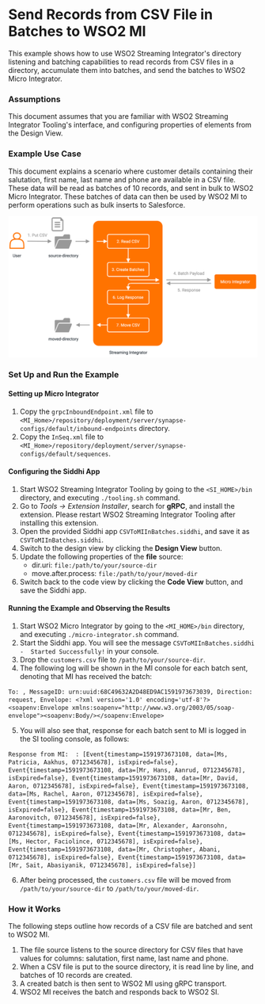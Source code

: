 # Send Records from CSV File in Batches to WSO2 MI
This example shows how to use WSO2 Streaming Integrator's directory listening and batching capabilities to read records from CSV files in a directory, accumulate them into batches, and send the batches to WSO2 Micro Integrator.

### Assumptions
This document assumes that you are familiar with WSO2 Streaming Integrator Tooling's interface, and configuring properties of elements from the Design View.

### Example Use Case
This document explains a scenario where customer details containing their salutation, first name, last name and phone are available in a CSV file. These data will be read as batches of 10 records, and sent in bulk to WSO2 Micro Integrator. These batches of data can then be used by WSO2 MI to perform operations such as bulk inserts to Salesforce.

<img src="../../../docs/assets/images/migration-mule/csv-to-mi-in-batches-use-case.png">

### Set Up and Run the Example

#### Setting up Micro Integrator
1. Copy the `grpcInboundEndpoint.xml` file to `<MI_Home>/repository/deployment/server/synapse-configs/default/inbound-endpoints` directory.
2. Copy the `InSeq.xml` file to `<MI_Home>/repository/deployment/server/synapse-configs/default/sequences`.

#### Configuring the Siddhi App
1. Start WSO2 Streaming Integrator Tooling by going to the `<SI_HOME>/bin` directory, and executing `./tooling.sh` command.
2. Go to _Tools -> Extension Installer_, search for **gRPC**, and install the extension. Please restart WSO2 Streaming Integrator Tooling after installing this extension.
3. Open the provided Siddhi app `CSVToMIInBatches.siddhi`, and save it as `CSVToMIInBatches.siddhi`.
4. Switch to the design view by clicking the **Design View** button.
5. Update the following properties of the **file** source:
    - dir.uri: `file:/path/to/your/source-dir`
    - move.after.process: `file:/path/to/your/moved-dir`
6. Switch back to the code view by clicking the **Code View** button, and save the Siddhi app.

#### Running the Example and Observing the Results
1. Start WSO2 Micro Integrator by going to the `<MI_HOME>/bin` directory, and executing `./micro-integrator.sh` command.
2. Start the Siddhi app. You will see the message `CSVToMIInBatches.siddhi -  Started Successfully!` in your console.
3. Drop the `customers.csv` file to `/path/to/your/source-dir`.
4. The following log will be shown in the MI console for each batch sent, denoting that MI has received the batch:
```
To: , MessageID: urn:uuid:68C49632A2D48ED9AC1591973673039, Direction: request, Envelope: <?xml version='1.0' encoding='utf-8'?><soapenv:Envelope xmlns:soapenv="http://www.w3.org/2003/05/soap-envelope"><soapenv:Body/></soapenv:Envelope>
```
5. You will also see that, response for each batch sent to MI is logged in the SI tooling console, as follows:
```
Response from MI:  : [Event{timestamp=1591973673108, data=[Ms, Patricia, Aakhus, 0712345678], isExpired=false}, Event{timestamp=1591973673108, data=[Mr, Hans, Aanrud, 0712345678], isExpired=false}, Event{timestamp=1591973673108, data=[Mr, David, Aaron, 0712345678], isExpired=false}, Event{timestamp=1591973673108, data=[Ms, Rachel, Aaron, 0712345678], isExpired=false}, Event{timestamp=1591973673108, data=[Ms, Soazig, Aaron, 0712345678], isExpired=false}, Event{timestamp=1591973673108, data=[Mr, Ben, Aaronovitch, 0712345678], isExpired=false}, Event{timestamp=1591973673108, data=[Mr, Alexander, Aaronsohn, 0712345678], isExpired=false}, Event{timestamp=1591973673108, data=[Ms, Hector, Faciolince, 0712345678], isExpired=false}, Event{timestamp=1591973673108, data=[Mr, Christopher, Abani, 0712345678], isExpired=false}, Event{timestamp=1591973673108, data=[Mr, Sait, Abasiyanik, 0712345678], isExpired=false}]
```
6. After being processed, the `customers.csv` file will be moved from `/path/to/your/source-dir` to `/path/to/your/moved-dir`.

### How it Works
The following steps outline how records of a CSV file are batched and sent to WSO2 MI.
1. The file source listens to the source directory for CSV files that have values for columns: salutation, first name, last name and phone.
2. When a CSV file is put to the source directory, it is read line by line, and batches of 10 records are created.
3. A created batch is then sent to WSO2 MI using gRPC transport.
4. WSO2 MI receives the batch and responds back to WSO2 SI.
